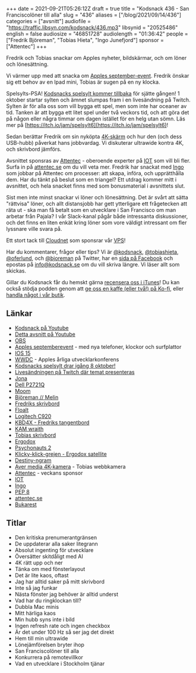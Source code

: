+++
date = 2021-09-21T05:26:12Z
draft = true
title = "Kodsnack 436 - San Franciscolöner till alla"
slug = "436"
aliases = ["/blog/2021/09/14/436"]
categories = ["avsnitt"]
audiofile = "https://traffic.libsyn.com/kodsnack/436.mp3"
libsynid = "20525486"
english = false
audiosize = "46851728"
audiolength = "01:36:42"
people = ["Fredrik Björeman", "Tobias Hieta", "Ingo Junefjord"]
sponsor = ["Attentec"]
+++

Fredrik och Tobias snackar om Apples nyheter, bildskärmar, och om löner och lönesättning.

Vi värmer upp med att snacka om [Apples september-event](https://www.apple.com/apple-events/september-2021/). Fredrik önskar sig ett behov av en Ipad mini, Tobias är sugen på en ny klocka.

Spelsylts-PSA! [Kodsnacks spelsylt kommer tillbaka](https://itch.io/jam/spelsylt6) för sjätte gången! 1 oktober startar sylten och ämnet slumpas fram i en livesändning på Twitch. Sylten är för alla oss som vill bygga ett spel, men som inte har oceaner av tid. Tanken är att bygga ett litet spel under två veckors tid, och att göra det på någon eller några timmar om dagen istället för en helg utan sömn. Läs mer på [https://itch.io/jam/spelsylt6](https://itch.io/jam/spelsylt6)!

Sedan berättar Fredrik om sin nyköpta [4K-skärm](https://www.dell.com/sv-se/shop/dell-27-4k-usb-c-bildsk%C3%A4rm-p2721q/apd/210-axnk/bildsk%C3%A4rmar-tillbeh%C3%B6r) och hur den (och dess USB-hubb) påverkat hans jobbvardag. Vi diskuterar ultrawide kontra 4K, och skrivbord jämförs.

Avsnittet sponsras av [Attentec](https://www.attentec.se/) - oberoende experter på [IOT](https://en.wikipedia.org/wiki/Internet_of_things) som vill bli fler. Surfa in på [attentec.se](https://www.attentec.se/) om du vill veta mer. Fredrik har snackat med [Ingo](https://www.diva-portal.org/smash/record.jsf?pid=diva2%3A1424184&dswid=5527) som jobbar på Attentec om processer: att skapa, införa, och upprätthålla dem. Har du tänkt på beslut som en triangel? Ett utdrag kommer mitt i avsnittet, och hela snacket finns med som bonusmaterial i avsnittets slut.

Sist men inte minst snackar vi löner och lönesättning. Det är svårt att sätta "rättvisa" löner, och allt distansjobb har gett ytterligare ett frågetecken att räta ut - ska man få betalt som en utvecklare i San Francisco om man arbetar från Pajala? I vår Slack-kanal pågår både intressanta diskussioner, och det finns en liten enkät kring löner som vore väldigt intressant om fler lyssnare ville svara på.

Ett stort tack till [Cloudnet](https://www.cloudnet.se) som sponsrar vår [VPS](https://en.wikipedia.org/wiki/Virtual_private_server)!

Har du kommentarer, frågor eller tips? Vi är [@kodsnack](https://www.twitter.com/kodsnack), [@tobiashieta](https://www.twitter.com/tobiashieta), [@oferlund](https://www.twitter.com/oferlund), och [@bjoreman](https://www.twitter.com/bjoreman) på Twitter, har en [sida på Facebook](https://www.facebook.com/kodsnack) och epostas på [info@kodsnack.se](mailto:info@kodsnack.se) om du vill skriva längre. Vi läser allt som skickas.

Gillar du Kodsnack får du hemskt gärna [recensera oss i iTunes](https://itunes.apple.com/se/podcast/kodsnack/id561631498?l=en)! Du kan också stödja podden genom att <a href="https://ko-fi.com/kodsnack" rel="payment">ge oss en kaffe (eller två!) på Ko-fi</a>, eller [handla något i vår butik](https://shop.spreadshirt.se/kodsnack/).

## Länkar ##
* [Kodsnack på Youtube](https://www.youtube.com/channel/UCyF3GrbgMV5THKZF4lpcQpg)
* [Detta avsnitt på Youtube](https://www.youtube.com/watch?v=Pa38M_4--us)
* [OBS](https://obsproject.com/)
* [Apples septemberevent](https://www.apple.com/apple-events/september-2021/) - med nya telefoner, klockor och surfplattor
* [IOS 15](https://www.macrumors.com/roundup/ios-15/)
* [WWDC](https://en.wikipedia.org/wiki/Apple_Worldwide_Developers_Conference) - Apples årliga utvecklarkonferens
* [Kodsnacks spelsylt drar igång 8 oktober!](https://itch.io/jam/spelsylt6)
* [Livesändningen på Twitch där temat presenteras](https://www.twitch.tv/saikyun)
* [Jona](https://twitter.com/saikyun)
* [Dell P2721Q](https://www.dell.com/sv-se/shop/dell-27-4k-usb-c-bildsk%C3%A4rm-p2721q/apd/210-axnk/bildsk%C3%A4rmar-tillbeh%C3%B6r)
* [Moom](https://manytricks.com/moom/)
* [Björeman // Melin](https://www.bjoremanmelin.se/)
* [Fredriks skrivbord](https://kodsnack.se/img/deskFredrik.jpg)
* [Floalt](https://www.ikea.com/se/sv/p/floalt-led-ljuspanel-dimbar-vitt-spektrum-40436316/)
* [Logitech C920](https://www.logitech.com/sv-se/products/webcams/c920s-pro-hd-webcam.960-001252.html)
* [KBD4X - Fredriks tangentbord](https://bjoreman.com/thoughts/keymapping.html)
* [KAM wraith](https://candykeys.com/group-buys/kam-wraith)
* [Tobias skrivbord](https://kodsnack.se/img/deskTobias.jpg)
* [Ergodox](https://ergodox-ez.com/)
* [Psychonauts 2](https://en.wikipedia.org/wiki/Psychonauts_2)
* [Klicky-klick-grejen - Ergodox satellite](https://ergodox-ez.com/pages/satellite)
* [Destiny-ngram](https://destiny.fandom.com/wiki/Engram)
* [Aver media 4K-kamera](https://www.avermedia.com/us/product-detail/PW513) - Tobias webbkamera
* [Attentec](https://www.attentec.se/) - veckans sponsor
* [IOT](https://en.wikipedia.org/wiki/Internet_of_things)
* [Ingo](https://www.diva-portal.org/smash/record.jsf?pid=diva2%3A1424184&dswid=5527)
* [PEP 8](https://www.python.org/dev/peps/pep-0008/)
* [attentec.se](https://www.attentec.se/)
* [Bukarest](https://sv.wikipedia.org/wiki/Bukarest)

## Titlar ##
* Den kritiska prenumerantgränsen
* De uppdaterar alla saker litegrann
* Absolut ingenting för utvecklare
* Översätter skitdåligt med AI
* 4K rätt upp och ner
* Tänka om med fönsterlayout
* Det är lite kaos, oftast
* Jag har alltid saker på mitt skrivbord
* Inte så jag funkar
* Nästa fönster jag behöver är alltid underst
* Vad har du ringklockan till?
* Dubbla Mac minis
* Mitt härliga kaos
* Min hubb syns inte i bild
* Ingen refresh rate och ingen checkbox
* Är det under 100 Hz så ser jag det direkt
* Hem till min ultrawide
* Lönejämförelsen bryter ihop
* San Franciscolöner till alla
* Konkurrera på remotevillkor
* Vad en utvecklare i Stockholm tjänar

